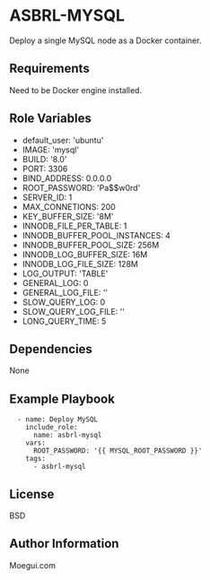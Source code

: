 ASBRL-MYSQL
=========

Deploy a single MySQL node as a Docker container.

Requirements
------------

Need to be Docker engine installed.

Role Variables
--------------

- default_user: 'ubuntu'
- IMAGE: 'mysql'
- BUILD: '8.0'
- PORT: 3306
- BIND_ADDRESS: 0.0.0.0
- ROOT_PASSWORD: 'Pa$$w0rd'
- SERVER_ID: 1
- MAX_CONNETIONS: 200
- KEY_BUFFER_SIZE: '8M'
- INNODB_FILE_PER_TABLE: 1
- INNODB_BUFFER_POOL_INSTANCES: 4 
- INNODB_BUFFER_POOL_SIZE: 256M 
- INNODB_LOG_BUFFER_SIZE: 16M
- INNODB_LOG_FILE_SIZE: 128M
- LOG_OUTPUT: 'TABLE'
- GENERAL_LOG: 0
- GENERAL_LOG_FILE: ''
- SLOW_QUERY_LOG: 0
- SLOW_QUERY_LOG_FILE: ''
- LONG_QUERY_TIME: 5

Dependencies
------------

None

Example Playbook
----------------

      - name: Deploy MySQL
        include_role:
          name: asbrl-mysql
        vars:
          ROOT_PASSWORD: '{{ MYSQL_ROOT_PASSWORD }}'
        tags:
          - asbrl-mysql

License
-------

BSD

Author Information
------------------

Moegui.com